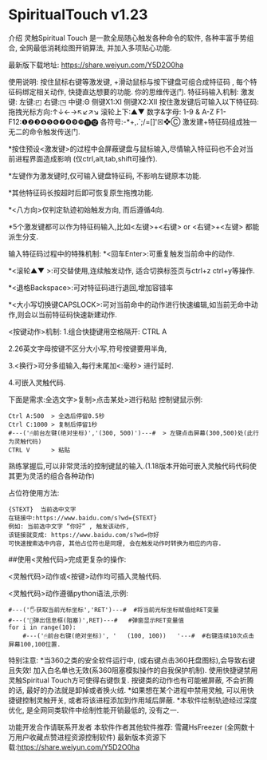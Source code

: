 # SpiritualTouch v1.23

介绍
灵触Spiritual Touch 是一款全局随心触发各种命令的软件, 各种丰富手势组合, 全网最低消耗绘图开销算法, 并加入多项贴心功能.

最新版下载地址: https://share.weiyun.com/Y5D2O0ha

使用说明: 按住鼠标右键等激发键, +滑动鼠标与按下键盘可组合成特征码 , 每个特征码绑定相关动作, 快捷直达想要的功能. 你的思维传送门.
特征码输入机制: 激发键: 左键:◰ 右键:◳ 中键:Θ 侧键X1:Ⅺ 侧键X2:Ⅻ 按住激发键后可输入以下特征码:
拖拽光标方向:↑↓←→↖↙↗↘ 滚轮上下:▲▼
数字&字母: 1-9 & A-Z
F1-F12:❶❷❸❹❺❻❼❽❾❿⓫⓬ 各符号:-*+,.`;/=[]'☒❖Ⓒ 激发建+特征码组成独一无二的命令触发传送门.

*按住预设<激发键>的过程中会屏蔽键盘与鼠标输入,尽情输入特征码也不会对当前进程界面造成影响 (仅ctrl,alt,tab,shift可操作).

*左键作为激发键时,仅可输入键盘特征码, 不影响左键原本功能.

*其他特征码长按超时后即可恢复原生拖拽功能.

*<八方向>仅判定轨迹初始触发方向, 而后遵循4向.

*5个激发键都可以作为特征码输入,比如<左键>+<右键> or <右键>+<左键> 都能派生分支.

输入特征码过程中的特殊机制: *<回车Enter>:可重复触发当前命中的动作.

*<滚轮▲▼ >:可交替使用,连续触发动作, 适合切换标签页与ctrl+z ctrl+y等操作.

*<退格Backspace>:可对特征码进行退回,增加容错率

*<大小写切换键CAPSLOCK>:可对当前命中的动作进行快速编辑,如当前无命中动作,则会以当前特征码快速新建动作.

<按键动作>机制: 1.组合快捷键用空格隔开: CTRL A

2.26英文字母按键不区分大小写,符号按键要用半角,

3.<换行>可分多组输入,每行末尾加<:毫秒> 进行延时.

4.可嵌入灵触代码.

下面是需求:全选文字>复制>点击某处>进行粘贴 控制键鼠示例:

    Ctrl A:500  > 全选后停留0.5秒
    Ctrl C:1000	> 复制后停留1秒
    #---('🖱前台左键(绝对坐标)','(300, 500)')---#  > 左键点击屏幕(300,500)处(此行为灵触代码)
    CTRL V      > 粘贴

熟练掌握后,可以非常灵活的控制键鼠的输入.(1.18版本开始可嵌入灵触代码代码使其更为灵活的组合各种动作)

占位符使用方法:

    {STEXT}  当前选中文字
    在链接中:https://www.baidu.com/s?wd={STEXT}
    例如: 当前选中文字 ”你好” , 触发该动作, 
    该链接就变成: https://www.baidu.com/s?wd=你好 
    可快速搜索选中内容, 其他占位符也是同理, 会在触发动作时转换为相应的内容.
    
##使用<灵触代码>完成更复杂的操作:

<灵触代码>动作或<按键>动作均可插入灵触代码.

<灵触代码>动作遵循python语法,示例:

    #---('🖐获取当前光标坐标','RET')---#  #将当前光标坐标赋值给RET变量
    #---('📩弹出信息框(阻塞)',RET)---#   #弹窗显示RET变量值 
    for i in range(10):
        #---('🖱前台右键(绝对坐标)', '   (100, 100))   '---#  #右键连续10次点击屏幕100,100位置.
    
特别注意: *当360之类的安全软件运行中, (或右键点击360托盘图标),会导致右键且失效! 加入白名单也无效(系360阻塞模拟操作的自我保护机制). 使用快捷键禁用灵触Spiritual Touch方可使得右键恢复. 按键类的动作也有可能被屏蔽, 不会折腾的话, 最好的办法就是卸掉或者换火绒. *如果想在某个进程中禁用灵触, 可以用快捷键控制灵触开关, 或者将该进程添加到作用域后屏蔽. *本软件绘制轨迹经过深度优化, 是全网同类软件中绘制性能开销最低的, 没有之一.

功能开发合作请联系开发者 本软件作者其他软件推荐: 雪藏HsFreezer (全网数十万用户收藏点赞进程资源控制软件) 最新版本资源下载:https://share.weiyun.com/Y5D2O0ha
